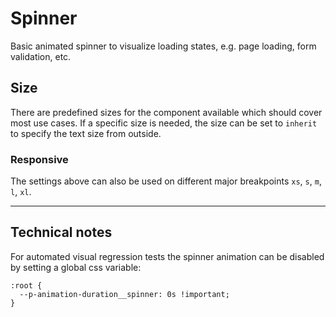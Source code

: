 # Spinner

Basic animated spinner to visualize loading states, e.g. page loading, form validation, etc.

## Size

There are predefined sizes for the component available which should cover most use cases. 
If a specific size is needed, the size can be set to `inherit` to specify the text size from outside.

<Playground :themeable="true">
  <template #configurator>
    <select @change="size = $event.target.value">
      <option disabled>Select a size</option>
      <option selected>small</option>
      <option>medium</option>
      <option>large</option>
      <option>inherit</option>
    </select>
  </template>
  <template v-slot={theme}>
    <p-spinner :size="size" :style="isInherit" :theme="theme" aria-label="Loading" />
  </template>
</Playground>

### Responsive

The settings above can also be used on different major breakpoints `xs`, `s`, `m`, `l`, `xl`.

<Playground :themeable="true">
  <template v-slot={theme}>
    <p-spinner size="{ base: 'small', l: 'medium' }" :theme="theme" aria-label="Loading" />
  </template>
</Playground>

---

## Technical notes

For automated visual regression tests the spinner animation can be disabled by setting a global css variable: 

```
:root {
  --p-animation-duration__spinner: 0s !important;
}
```

<script lang="ts">
  import Vue from 'vue';
import Component from 'vue-class-component';
  
  @Component
  export default class PlaygroundButtonPure extends Vue {
    public size: string = 'small';
    
    public get isInherit() {
      return this.size === 'inherit' ? 'width: 96px; height: 96px;' : undefined;
    }
  }
</script>
